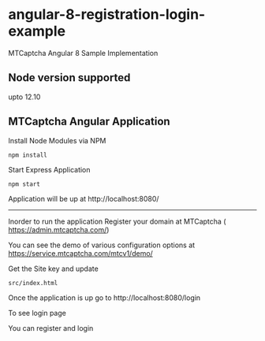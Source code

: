 # angular-8-registration-login-example

MTCaptcha Angular 8 Sample Implementation

## Node version supported
upto 12.10

## MTCaptcha Angular Application 

Install Node Modules via NPM
```
npm install
```

Start Express Application

```
npm start
```
Application will be up at http://localhost:8080/

----
Inorder to run the application Register your domain at MTCaptcha ( https://admin.mtcaptcha.com/)

You can see the demo of various configuration options at https://service.mtcaptcha.com/mtcv1/demo/

Get the Site key and update 
```
src/index.html
```

Once the application is up go to 
http://localhost:8080/login

To see login page 

You can register and login 

